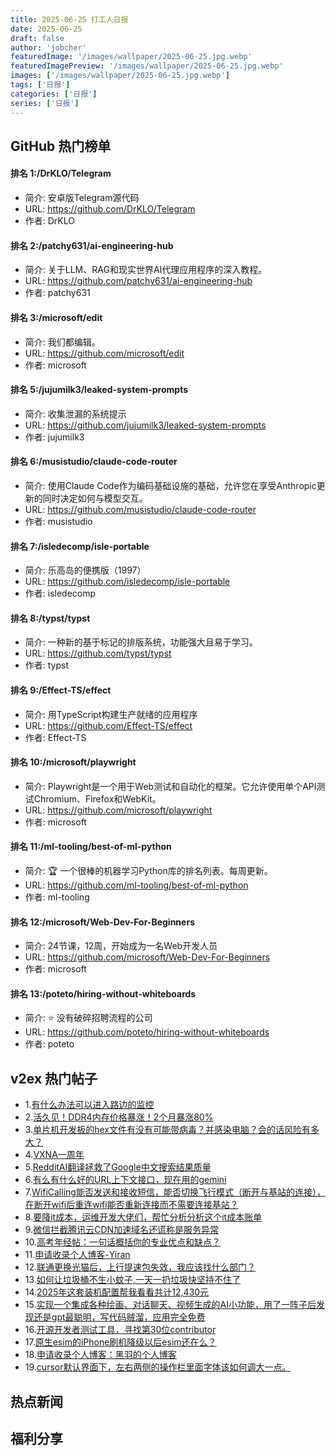 ```yaml
---
title: 2025-06-25 打工人日报
date: 2025-06-25
draft: false
author: 'jobcher'
featuredImage: '/images/wallpaper/2025-06-25.jpg.webp'
featuredImagePreview: '/images/wallpaper/2025-06-25.jpg.webp'
images: ['/images/wallpaper/2025-06-25.jpg.webp']
tags: ['日报']
categories: ['日报']
series: ['日报']
---
```


## GitHub 热门榜单

#### 排名 1:/DrKLO/Telegram
- 简介: 安卓版Telegram源代码
- URL: https://github.com/DrKLO/Telegram
- 作者: DrKLO 

#### 排名 2:/patchy631/ai-engineering-hub
- 简介: 关于LLM、RAG和现实世界AI代理应用程序的深入教程。
- URL: https://github.com/patchy631/ai-engineering-hub
- 作者: patchy631 

#### 排名 3:/microsoft/edit
- 简介: 我们都编辑。
- URL: https://github.com/microsoft/edit
- 作者: microsoft 

#### 排名 5:/jujumilk3/leaked-system-prompts
- 简介: 收集泄漏的系统提示
- URL: https://github.com/jujumilk3/leaked-system-prompts
- 作者: jujumilk3 

#### 排名 6:/musistudio/claude-code-router
- 简介: 使用Claude Code作为编码基础设施的基础，允许您在享受Anthropic更新的同时决定如何与模型交互。
- URL: https://github.com/musistudio/claude-code-router
- 作者: musistudio 

#### 排名 7:/isledecomp/isle-portable
- 简介: 乐高岛的便携版（1997）
- URL: https://github.com/isledecomp/isle-portable
- 作者: isledecomp 

#### 排名 8:/typst/typst
- 简介: 一种新的基于标记的排版系统，功能强大且易于学习。
- URL: https://github.com/typst/typst
- 作者: typst 

#### 排名 9:/Effect-TS/effect
- 简介: 用TypeScript构建生产就绪的应用程序
- URL: https://github.com/Effect-TS/effect
- 作者: Effect-TS 

#### 排名 10:/microsoft/playwright
- 简介: Playwright是一个用于Web测试和自动化的框架。它允许使用单个API测试Chromium、Firefox和WebKit。
- URL: https://github.com/microsoft/playwright
- 作者: microsoft 

#### 排名 11:/ml-tooling/best-of-ml-python
- 简介: 🏆 一个很棒的机器学习Python库的排名列表。每周更新。
- URL: https://github.com/ml-tooling/best-of-ml-python
- 作者: ml-tooling 

#### 排名 12:/microsoft/Web-Dev-For-Beginners
- 简介: 24节课，12周，开始成为一名Web开发人员
- URL: https://github.com/microsoft/Web-Dev-For-Beginners
- 作者: microsoft 

#### 排名 13:/poteto/hiring-without-whiteboards
- 简介: ⭐️ 没有破碎招聘流程的公司
- URL: https://github.com/poteto/hiring-without-whiteboards
- 作者: poteto 

## v2ex 热门帖子

- 1.[有什么办法可以进入路边的监控](https://www.v2ex.com/t/1140795#reply35)
- 2.[活久见！DDR4内存价格暴涨！2个月暴涨80%](https://www.v2ex.com/t/1140799#reply16)
- 3.[单片机开发板的hex文件有没有可能带病毒？并感染电脑？会的话风险有多大？](https://www.v2ex.com/t/1140798#reply10)
- 4.[VXNA一周年](https://www.v2ex.com/t/1140801#reply8)
- 5.[RedditAI翻译拯救了Google中文搜索结果质量](https://www.v2ex.com/t/1140800#reply6)
- 6.[有么有什么好的URL上下文接口，现在用的gemini](https://www.v2ex.com/t/1140794#reply3)
- 7.[WifiCalling能否发送和接收短信，能否切换飞行模式（断开与基站的连接），在断开wifi后重连wifi能否重新连接而不需要连接基站？](https://www.v2ex.com/t/1140797#reply2)
- 8.[要降it成本，运维开发大佬们，帮忙分析分析这个it成本账单](https://www.v2ex.com/t/1140804#reply2)
- 9.[微信拦截腾讯云CDN加速域名还谎称是服务异常](https://www.v2ex.com/t/1140808#reply2)
- 10.[高考年经帖：一句话概括你的专业优点和缺点？](https://www.v2ex.com/t/1140810#reply2)
- 11.[申请收录个人博客-Yiran](https://www.v2ex.com/t/1140803#reply1)
- 12.[联通更换光猫后，上行提速包失效，我应该找什么部门？](https://www.v2ex.com/t/1140806#reply1)
- 13.[如何让垃圾桶不生小蚊子,一天一扔垃圾快坚持不住了](https://www.v2ex.com/t/1140811#reply1)
- 14.[2025年这套装机配置帮我看看共计12,430元](https://www.v2ex.com/t/1140812#reply1)
- 15.[实现一个集成各种绘画、对话聊天、视频生成的AI小功能，用了一阵子后发现还是gpt最聪明，写代码贼溜，应用完全免费](https://www.v2ex.com/t/1140792#reply0)
- 16.[开源开发者测试工具，寻找第30位contributor](https://www.v2ex.com/t/1140796#reply0)
- 17.[原生esim的iPhone刷机降级以后esim还在么？](https://www.v2ex.com/t/1140807#reply0)
- 18.[申请收录个人博客：黑羽的个人博客](https://www.v2ex.com/t/1140809#reply0)
- 19.[cursor默认界面下，左右两侧的操作栏里面字体该如何调大一点。](https://www.v2ex.com/t/1140813#reply0)
## 热点新闻

## 福利分享


